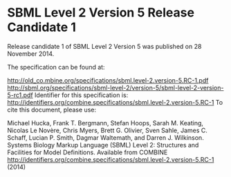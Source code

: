 # SBML Level 2 Version 5 Release Candidate 1
Release candidate 1 of SBML Level 2 Version 5 was published on 28 November 2014.

The specification can be found at:

http://old_co.mbine.org/specifications/sbml.level-2.version-5.RC-1.pdf
http://sbml.org/specifications/sbml-level-2/version-5/sbml-level-2-version-5-rc1.pdf
Identifier for this specification is: http://identifiers.org/combine.specifications/sbml.level-2.version-5.RC-1 To cite this document, please use:

Michael Hucka, Frank T. Bergmann, Stefan Hoops, Sarah M. Keating, Nicolas Le Novère, Chris Myers, Brett G. Olivier, Sven Sahle, James C. Schaff, Lucian P. Smith, Dagmar Waltemath, and Darren J. Wilkinson. Systems Biology Markup Language (SBML) Level 2: Structures and Facilities for Model Definitions. Available from COMBINE <http://identifiers.org/combine.specifications/sbml.level-2.version-5.RC-1> (2014)